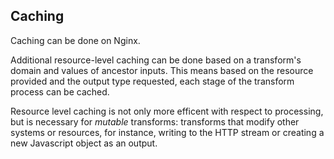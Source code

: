 ## Caching
Caching can be done on Nginx.

Additional resource-level caching can be done based on a transform's domain and values of ancestor inputs. This means based on the resource provided and the output type requested, each stage of the transform process can be cached.

Resource level caching is not only more efficent with respect to processing, but is necessary for _mutable_ transforms: transforms that modify other systems or resources, for instance, writing to the HTTP stream or creating a new Javascript object as an output.
